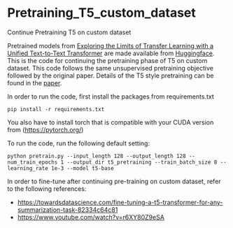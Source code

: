 # Pretraining_T5_custom_dataset
Continue Pretraining T5 on custom dataset

Pretrained models from [Exploring the Limits of Transfer Learning with a Unified Text-to-Text Transformer](https://arxiv.org/abs/1910.10683) are made available from [Huggingface](https://huggingface.co/transformers/model_doc/t5.html). This is the code for continuing the pretraining phase of T5 on custom dataset. This code follows the same unsupervised pretraining objective followed by the original paper. Details of the T5 style pretraining can be found in the [paper](https://arxiv.org/abs/1910.10683).

In order to run the code, first install the packages from requirements.txt 
~~~
pip install -r requirements.txt
~~~
You also have to install torch that is compatible with your CUDA version from (https://pytorch.org/)

To run the code, run the following default setting:
~~~
python pretrain.py --input_length 128 --output_length 128 --num_train_epochs 1 --output_dir t5_pretraining --train_batch_size 8 --learning_rate 1e-3 --model t5-base
~~~

In order to fine-tune after continuing pre-training on custom dataset, refer to the following references:
- https://towardsdatascience.com/fine-tuning-a-t5-transformer-for-any-summarization-task-82334c64c81
- https://www.youtube.com/watch?v=r6XY80Z9eSA
